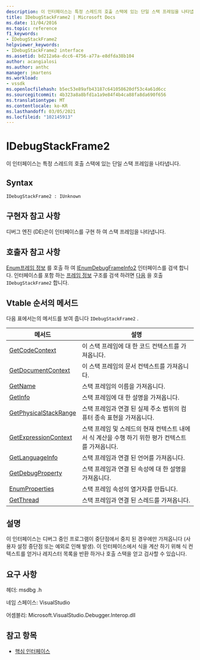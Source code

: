 ```yaml
---
description: 이 인터페이스는 특정 스레드의 호출 스택에 있는 단일 스택 프레임을 나타냅니다.
title: IDebugStackFrame2 | Microsoft Docs
ms.date: 11/04/2016
ms.topic: reference
f1_keywords:
- IDebugStackFrame2
helpviewer_keywords:
- IDebugStackFrame2 interface
ms.assetid: bd212a6a-dcc6-4756-a77a-e8dfda38b104
author: acangialosi
ms.author: anthc
manager: jmartens
ms.workload:
- vssdk
ms.openlocfilehash: b5ec53e89afb43187c641058620df53c4a61d6cc
ms.sourcegitcommit: 4b323a8a8bfd1a1a9e84f4b4ca88fa8da690f656
ms.translationtype: MT
ms.contentlocale: ko-KR
ms.lasthandoff: 03/05/2021
ms.locfileid: "102145913"
---
```

# <a name="idebugstackframe2"></a>IDebugStackFrame2
이 인터페이스는 특정 스레드의 호출 스택에 있는 단일 스택 프레임을 나타냅니다.

## <a name="syntax"></a>Syntax

```
IDebugStackFrame2 : IUnknown
```

## <a name="notes-for-implementers"></a>구현자 참고 사항
 디버그 엔진 (DE)은이 인터페이스를 구현 하 여 스택 프레임을 나타냅니다.

## <a name="notes-for-callers"></a>호출자 참고 사항
 [Enum프레임 정보](../../../extensibility/debugger/reference/idebugthread2-enumframeinfo.md) 를 호출 하 여 [IEnumDebugFrameInfo2](../../../extensibility/debugger/reference/ienumdebugframeinfo2.md) 인터페이스를 검색 합니다. 인터페이스를 포함 하는 [프레임 정보](../../../extensibility/debugger/reference/frameinfo.md) 구조를 검색 하려면 [다음](../../../extensibility/debugger/reference/ienumdebugframeinfo2-next.md) 을 호출 `IDebugStackFrame2` 합니다.

## <a name="methods-in-vtable-order"></a>Vtable 순서의 메서드
 다음 표에서는의 메서드를 보여 줍니다 `IDebugStackFrame2` .

|메서드|설명|
|------------|-----------------|
|[GetCodeContext](../../../extensibility/debugger/reference/idebugstackframe2-getcodecontext.md)|이 스택 프레임에 대 한 코드 컨텍스트를 가져옵니다.|
|[GetDocumentContext](../../../extensibility/debugger/reference/idebugstackframe2-getdocumentcontext.md)|이 스택 프레임의 문서 컨텍스트를 가져옵니다.|
|[GetName](../../../extensibility/debugger/reference/idebugstackframe2-getname.md)|스택 프레임의 이름을 가져옵니다.|
|[GetInfo](../../../extensibility/debugger/reference/idebugstackframe2-getinfo.md)|스택 프레임에 대 한 설명을 가져옵니다.|
|[GetPhysicalStackRange](../../../extensibility/debugger/reference/idebugstackframe2-getphysicalstackrange.md)|스택 프레임과 연결 된 실제 주소 범위의 컴퓨터 종속 표현을 가져옵니다.|
|[GetExpressionContext](../../../extensibility/debugger/reference/idebugstackframe2-getexpressioncontext.md)|스택 프레임 및 스레드의 현재 컨텍스트 내에서 식 계산을 수행 하기 위한 평가 컨텍스트를 가져옵니다.|
|[GetLanguageInfo](../../../extensibility/debugger/reference/idebugstackframe2-getlanguageinfo.md)|스택 프레임과 연결 된 언어를 가져옵니다.|
|[GetDebugProperty](../../../extensibility/debugger/reference/idebugstackframe2-getdebugproperty.md)|스택 프레임과 연결 된 속성에 대 한 설명을 가져옵니다.|
|[EnumProperties](../../../extensibility/debugger/reference/idebugstackframe2-enumproperties.md)|스택 프레임 속성의 열거자를 만듭니다.|
|[GetThread](../../../extensibility/debugger/reference/idebugstackframe2-getthread.md)|스택 프레임과 연결 된 스레드를 가져옵니다.|

## <a name="remarks"></a>설명
 이 인터페이스는 디버그 중인 프로그램이 중단점에서 중지 된 경우에만 가져옵니다 (사용자 설정 중단점 또는 예외로 인해 발생). 이 인터페이스에서 식을 계산 하기 위해 식 컨텍스트를 얻거나 레지스터 목록을 반환 하거나 호출 스택을 얻고 검사할 수 있습니다.

## <a name="requirements"></a>요구 사항
 헤더: msdbg .h

 네임 스페이스: VisualStudio

 어셈블리: Microsoft.VisualStudio.Debugger.Interop.dll

## <a name="see-also"></a>참고 항목
- [핵심 인터페이스](../../../extensibility/debugger/reference/core-interfaces.md)
